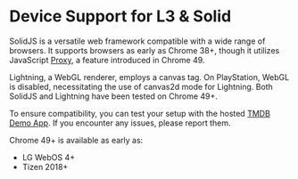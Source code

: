# Device Support for L3 & Solid

SolidJS is a versatile web framework compatible with a wide range of browsers. It supports browsers as early as Chrome 38+, though it utilizes JavaScript [Proxy](https://developer.mozilla.org/en-US/docs/Web/JavaScript/Reference/Global_Objects/Proxy), a feature introduced in Chrome 49.

Lightning, a WebGL renderer, employs a canvas tag. On PlayStation, WebGL is disabled, necessitating the use of canvas2d mode for Lightning. Both SolidJS and Lightning have been tested on Chrome 49+.

To ensure compatibility, you can test your setup with the hosted [TMDB Demo App](https://lightning-tv.github.io/solid-demo-app/). If you encounter any issues, please report them.

Chrome 49+ is available as early as:

- LG WebOS 4+
- Tizen 2018+
